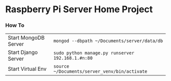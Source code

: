 <h1>Raspberry Pi Server Home Project</h1>

<h3>How To</h3>
<table>
  <tr>
    <td>Start MongoDB Server</td>
    <td><code>mongod --dbpath ~/Documents/server/data/db</code></td> 
  </tr>
  <tr>
    <td>Start Django Server</td>
    <td><code>sudo python manage.py runserver 192.168.1.#n:80</code></td> 
  </tr>
  <tr>
    <td>Start Virtual Env</td>
    <td><code>source ~/Documents/server_venv/bin/activate</code></td> 
  </tr>
</table>
